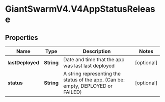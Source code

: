 # GiantSwarmV4.V4AppStatusRelease

## Properties
Name | Type | Description | Notes
------------ | ------------- | ------------- | -------------
**lastDeployed** | **String** | Date and time that the app was last last deployed | [optional] 
**status** | **String** | A string representing the status of the app. (Can be: empty, DEPLOYED or FAILED) | [optional] 


